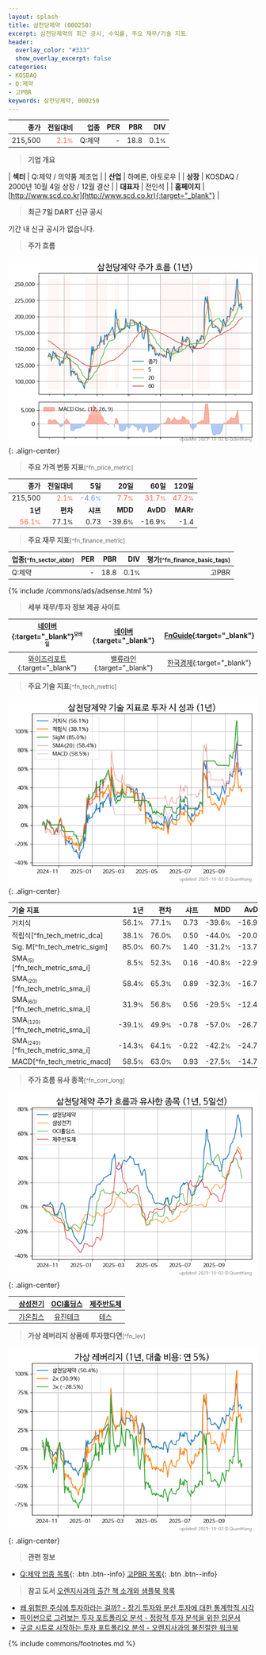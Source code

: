 ```yaml
---
layout: splash
title: 삼천당제약 (000250)
excerpt: 삼천당제약의 최근 공시, 수익률, 주요 재무/기술 지표
header:
  overlay_color: "#333"
  show_overlay_excerpt: false
categories:
- KOSDAQ
- Q:제약
- 고PBR
keywords: 삼천당제약, 000250
---
```


| **종가** | **전일대비** | **업종** | **PER** | **PBR** | **DIV** |
| -------: | -----------: | -------: | ------: | ------: | ------: |
| 215,500 | <span style="color: tomato">2.1<small>%</small></span> | Q:제약 | - | 18.8 | 0.1<small>%</small> |

<!-- more -->


> **기업 개요**<a id="company"></a>

| <span style="white-space:nowrap;">**섹터**</span> | Q:제약 / 의약품 제조업 |
| <span style="white-space:nowrap;">**산업**</span> | 하메론, 아토로우 |
| <span style="white-space:nowrap;">**상장**</span> | KOSDAQ / 2000년 10월 4일 상장 / 12월 결산 |
| <span style="white-space:nowrap;">**대표자**</span> | 전인석 |
| <span style="white-space:nowrap;">**홈페이지**</span> | [http://www.scd.co.kr](http://www.scd.co.kr){:target="_blank"} |


> **최근 7일 DART 신규 공시**<a id="dart"></a>

기간 내 신규 공시가 없습니다.


> **주가 흐름**<a id="price"></a>

![000250](/stock/images/000250.png){: .align-center}


> **주요 가격 변동 지표**<small>[^fn_price_metric]</small>

| **종가** | **전일대비** | **5일** | **20일** | **60일** | **120일** |
| -------: | -----------: | ------: | -------: | -------: | --------: |
| 215,500 | <span style="color: tomato">2.1<small>%</small></span> | <span style="color: cornflowerblue">-4.6<small>%</small></span> | <span style="color: tomato">7.7<small>%</small></span> | <span style="color: tomato">31.7<small>%</small></span> | <span style="color: tomato">47.2<small>%</small></span> |
| **1년** | **편차** | **샤프** | **MDD** | **AvDD** | **MARr** |
| <span style="color: tomato">56.1<small>%</small></span> | 77.1<small>%</small> | 0.73 | -39.6<small>%</small> | -16.9<small>%</small> | -1.4 |


> **주요 재무 지표**<small>[^fn_finance_metric]</small>

| **업종**<small>[^fn_sector_abbr]</small> | **PER** | **PBR** | **DIV** | **평가**<small>[^fn_finance_basic_tags]</small> |
| :--------------------------------------- | ------: | ------: | ------: | ----------------------------------------------: |
| Q:제약 | - | 18.8 | 0.1<small>%</small> | 고PBR |



{% include /commons/ads/adsense.html %}

> **세부 재무/투자 정보 제공 사이트**

| [네이버](https://m.stock.naver.com/domestic/stock/000250/finance/summary){:target="_blank"}<sup><small>모바일</small></sup> | [네이버](https://finance.naver.com/item/coinfo.naver?code=000250){:target="_blank"} | [FnGuide](https://comp.fnguide.com/SVO2/ASP/SVD_Invest.asp?gicode=A000250&MenuYn=Y){:target="_blank"} |
| :---: | :---: | :---: |
| [와이즈리포트](https://comp.wisereport.co.kr/company/c1040001.aspx?cmp_cd=000250){:target="_blank"} | [밸류라인](https://www.valueline.co.kr/finance/summary/000250){:target="_blank"} | [한국경제](https://markets.hankyung.com/stock/000250/financial-summary){:target="_blank"} |


> **주요 기술 지표**<small>[^fn_tech_metric]</small>


![000250](/stock/images/000250_tech.png){: .align-center}

| **기술 지표** | **1년** | **편차** | **샤프** | **MDD** | **AvDD** |
| :------------ | ------: | -----------: | -------: | ------: | -------: |
| 거치식 | 56.1<small>%</small> | 77.1<small>%</small> | 0.73 | -39.6<small>%</small> | -16.9<small>%</small> |
| 적립식[^fn_tech_metric_dca] | 38.1<small>%</small> | 76.0<small>%</small> | 0.50 | -44.0<small>%</small> | -20.0<small>%</small> |
| Sig. M[^fn_tech_metric_sigm] | 85.0<small>%</small> | 60.7<small>%</small> | 1.40 | -31.2<small>%</small> | -13.7<small>%</small> |
| SMA<small><sub>(5)</sub></small>[^fn_tech_metric_sma_i] | 8.5<small>%</small> | 52.3<small>%</small> | 0.16 | -40.8<small>%</small> | -22.9<small>%</small> |
| SMA<small><sub>(20)</sub></small>[^fn_tech_metric_sma_i] | 58.4<small>%</small> | 65.3<small>%</small> | 0.89 | -32.3<small>%</small> | -16.7<small>%</small> |
| SMA<small><sub>(60)</sub></small>[^fn_tech_metric_sma_i] | 31.9<small>%</small> | 56.8<small>%</small> | 0.56 | -29.5<small>%</small> | -12.4<small>%</small> |
| SMA<small><sub>(120)</sub></small>[^fn_tech_metric_sma_i] | -39.1<small>%</small> | 49.9<small>%</small> | -0.78 | -57.0<small>%</small> | -26.7<small>%</small> |
| SMA<small><sub>(240)</sub></small>[^fn_tech_metric_sma_i] | -14.3<small>%</small> | 64.1<small>%</small> | -0.22 | -42.2<small>%</small> | -24.7<small>%</small> |
| MACD[^fn_tech_metric_macd] | 58.5<small>%</small> | 63.0<small>%</small> | 0.93 | -27.5<small>%</small> | -14.7<small>%</small> |


> **주가 흐름 유사 종목**<a id="corr"></a><small>[^fn_corr_long]</small>

![000250](/stock/images/000250_corr.png){: .align-center}

|       | [삼성전기](/009150/) | [OCI홀딩스](/010060/) | [제주반도체](/080220/) |
| :---: | :------------------------------------: | :------------------------------------: | :------------------------------------: |
|       | [가온칩스](/399720/) | [유진테크](/084370/) | [테스](/095610/) |


> **가상 레버리지 상품에 투자했다면**<a id="2x"></a><small>[^fn_lev]</small>

![000250](/stock/images/000250_2x.png){: .align-center}


> **관련 정보**

- [Q:제약 업종 목록](/stats/sector/kosdaq_업종_제약_종목/){: .btn .btn--info} [고PBR 목록](/fn/fn_high_pbr/){: .btn .btn--info}

> **참고 도서** [오렌지사과의 출간 책 소개와 샘플북 목록](https://kongdori.tistory.com/691)

- [왜 위험한 주식에 투자하라는 걸까? - 장기 투자와 분산 투자에 대한 통계학적 시각](https://kongdori.tistory.com/421)
- [파이썬으로 그려보는 투자 포트폴리오 분석  - 정량적 투자 분석을 위한 입문서](https://kongdori.tistory.com/643)
- [구글 시트로 시작하는 투자 포트폴리오 분석 - 오렌지사과의 불친절한 워크북](https://kongdori.tistory.com/449)


{% include commons/footnotes.md %}